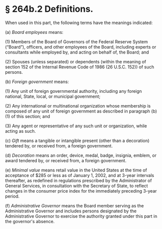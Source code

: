 # § 264b.2   Definitions.

When used in this part, the following terms have the meanings indicated:


(a) *Board employees* means:


(1) Members of the Board of Governors of the Federal Reserve System (“Board”), officers, and other employees of the Board, including experts or consultants while employed by, and acting on behalf of, the Board; and


(2) Spouses (unless separated) or dependents (within the meaning of section 152 of the Internal Revenue Code of 1986 (26 U.S.C. 152)) of such persons.


(b) *Foreign government* means:


(1) Any unit of foreign governmental authority, including any foreign national, State, local, or municipal government;


(2) Any international or multinational organization whose membership is composed of any unit of foreign government as described in paragraph (b)(1) of this section; and


(3) Any agent or representative of any such unit or organization, while acting as such.


(c) *Gift* means a tangible or intangible present (other than a decoration) tendered by, or received from, a foreign government.


(d) *Decoration* means an order, device, medal, badge, insignia, emblem, or award tendered by, or received from, a foreign government.


(e) *Minimal value* means retail value in the United States at the time of acceptance of $285 or less as of January 1, 2002, and at 3-year intervals thereafter, as redefined in regulations prescribed by the Administrator of General Services, in consultation with the Secretary of State, to reflect changes in the consumer price index for the immediately preceding 3-year period.


(f) *Administrative Governor* means the Board member serving as the Administrative Governor and includes persons designated by the Administrative Governor to exercise the authority granted under this part in the governor's absence.




